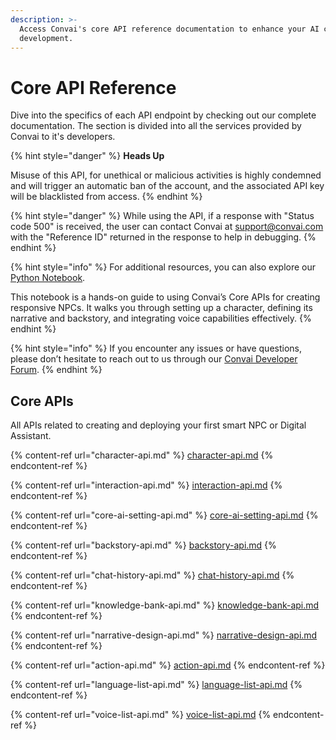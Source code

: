 ```yaml
---
description: >-
  Access Convai's core API reference documentation to enhance your AI character
  development.
---
```


# Core API Reference

Dive into the specifics of each API endpoint by checking out our complete documentation. The section is divided into all the services provided by Convai to it's developers.

{% hint style="danger" %}
**Heads Up**

Misuse of this API, for unethical or malicious activities is highly condemned and will trigger an automatic ban of the account, and the associated API key will be blacklisted from access.
{% endhint %}

{% hint style="danger" %}
While using the API, if a response with "Status code 500" is received, the user can contact Convai at support@convai.com with the "Reference ID" returned in the response to help in debugging.
{% endhint %}

{% hint style="info" %}
For additional resources, you can also explore our [Python Notebook](https://colab.research.google.com/drive/17Bazf92ZsXQmJZ91CbVAhiPmnapIuTgS?usp=sharing).&#x20;

This notebook is a hands-on guide to using Convai’s Core APIs for creating responsive NPCs. It walks you through setting up a character, defining its narrative and backstory, and integrating voice capabilities effectively.
{% endhint %}

{% hint style="info" %}
If you encounter any issues or have questions, please don’t hesitate to reach out to us through our [Convai Developer Forum](https://forum.convai.com).
{% endhint %}

## Core APIs

All APIs related to creating and deploying your first smart NPC or Digital Assistant.

{% content-ref url="character-api.md" %}
[character-api.md](character-api.md)
{% endcontent-ref %}

{% content-ref url="interaction-api.md" %}
[interaction-api.md](interaction-api.md)
{% endcontent-ref %}

{% content-ref url="core-ai-setting-api.md" %}
[core-ai-setting-api.md](core-ai-setting-api.md)
{% endcontent-ref %}

{% content-ref url="backstory-api.md" %}
[backstory-api.md](backstory-api.md)
{% endcontent-ref %}

{% content-ref url="chat-history-api.md" %}
[chat-history-api.md](chat-history-api.md)
{% endcontent-ref %}

{% content-ref url="knowledge-bank-api.md" %}
[knowledge-bank-api.md](knowledge-bank-api.md)
{% endcontent-ref %}

{% content-ref url="narrative-design-api.md" %}
[narrative-design-api.md](narrative-design-api.md)
{% endcontent-ref %}

{% content-ref url="action-api.md" %}
[action-api.md](action-api.md)
{% endcontent-ref %}

{% content-ref url="language-list-api.md" %}
[language-list-api.md](language-list-api.md)
{% endcontent-ref %}

{% content-ref url="voice-list-api.md" %}
[voice-list-api.md](voice-list-api.md)
{% endcontent-ref %}

